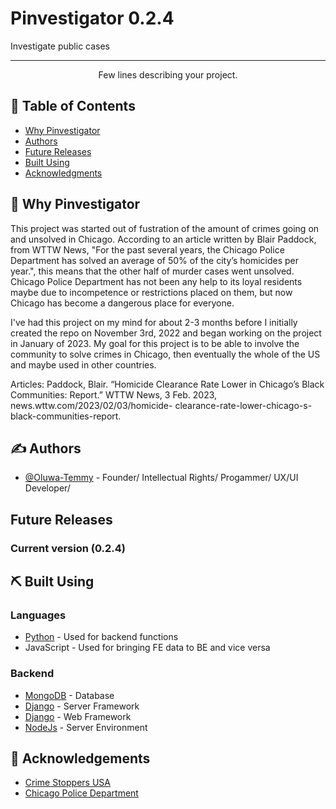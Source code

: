 # Pinvestigator 0.2.4

Investigate public cases

<!-- <p align="center">
  <a href="" rel="noopener">
 <img width=200px height=200px src="https://i.imgur.com/6wj0hh6.jpg" alt="Project logo"></a>
</p>

<h3 align="center">Pinvestigator</h3>

<div align="center">

[![Status](https://img.shields.io/badge/status-active-success.svg)]()
[![GitHub Issues](https://img.shields.io/github/issues/kylelobo/The-Documentation-Compendium.svg)](https://github.com/Oluwa-Temmy/Pinvestigator/issues)
[![GitHub Pull Requests](https://img.shields.io/github/issues-pr/kylelobo/The-Documentation-Compendium.svg)](https://github.com/Oluwa-Temmy/Pinvestigator/pulls)
[![License](https://img.shields.io/badge/license-MIT-blue.svg)](/LICENSE)

</div>
-->
---

<p align="center"> Few lines describing your project.
    <br> 
</p>

## 📝 Table of Contents

- [Why Pinvestigator](#about)
- [Authors](#authors)
- [Future Releases](#future_releases)
- [Built Using](#built_using)
- [Acknowledgments](#acknowledgement)
<!-- [Contributing](../CONTRIBUTING.md)-->


## 🧐 Why Pinvestigator <a name = "about"></a>

This project was started out of fustration of the amount of crimes going on and unsolved in Chicago. According to an article written by Blair Paddock, from WTTW News, "For the past several years, the Chicago Police Department has solved an average of 50% of the city’s homicides per year.", this means that the other half of murder cases went unsolved. Chicago Police Department has not been any help to its loyal residents maybe due to incompetence or restrictions placed on them, but now Chicago has become a dangerous place for everyone. 

I've had this project on my mind for about 2-3 months before I initially created the repo on November 3rd, 2022 and began working on the project in January of 2023. My goal for this project is to be able to involve the community to solve crimes in Chicago, then eventually the whole of the US and maybe used in other countries. 

Articles:
Paddock, Blair. “Homicide Clearance Rate Lower in Chicago’s Black Communities: Report.” WTTW News, 3 Feb. 2023, news.wttw.com/2023/02/03/homicide-    clearance-rate-lower-chicago-s-black-communities-report. 

## ✍️ Authors <a name = "authors"></a>

- [@Oluwa-Temmy](https://github.com/Oluwa-Temmy) - Founder/ Intellectual Rights/ Progammer/ UX/UI Developer/

<!--See also the list of [contributors](https://github.com/kylelobo/The-Documentation-Compendium/contributors) who participated in this project.-->


## Future Releases <a name = "future_releases"></a>
### Current version (0.2.4)

## ⛏️ Built Using <a name = "built_using"></a>

### Languages
- [Python](https://www.python.org/) - Used for backend functions
- JavaScript - Used for bringing FE data to BE and vice versa 

### Backend
- [MongoDB](https://www.mongodb.com/) - Database
- [Django](https://djangoproject.com/) - Server Framework
- [Django](https://www.djangoproject.com/) - Web Framework
- [NodeJs](https://nodejs.org/en/) - Server Environment


## 🎉 Acknowledgements <a name = "acknowledgement"></a>

- [Crime Stoppers USA](https://www.crimestoppersusa.org/)
- [Chicago Police Department](https://home.chicagopolice.org/)
